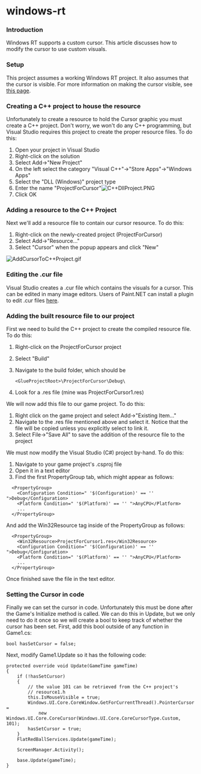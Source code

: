 # windows-rt

### Introduction

Windows RT supports a custom cursor. This article discusses how to modify the cursor to use custom visuals.

### Setup

This project assumes a working Windows RT project. It also assumes that the cursor is visible. For more information on making the cursor visible, see [this page](../../../../frb/docs/index.php).

### Creating a C++ project to house the resource

Unfortunately to create a resource to hold the Cursor graphic you must create a C++ project. Don't worry, we won't do any C++ programming, but Visual Studio requires this project to create the proper resource files. To do this:

1. Open your project in Visual Studio
2. Right-click on the solution
3. Select Add->"New Project"
4. On the left select the category "Visual C++"->"Store Apps"->"Windows Apps"
5. Select the "DLL (Windows)" project type
6. Enter the name "ProjectForCursor"![C++DllProject.PNG](../../../../media/migrated\_media-C--DllProject.PNG)
7. Click OK

### Adding a resource to the C++ Project

Next we'll add a resource file to contain our cursor resource. To do this:

1. Right-click on the newly-created project (ProjectForCursor)
2. Select Add->"Resource..."
3. Select "Cursor" when the popup appears and click "New"

![AddCursorToC++Project.gif](../../../../media/migrated\_media-AddCursorToC--Project.gif)

### Editing the .cur file

Visual Studio creates a .cur file which contains the visuals for a cursor. This can be edited in many image editors. Users of Paint.NET can install a plugin to edit .cur files [here](http://paintdotnet.wordpress.com/2008/09/03/icocur/).

### Adding the built resource file to our project

First we need to build the C++ project to create the compiled resource file. To do this:

1. Right-click on the ProjectForCursor project
2. Select "Build"
3.  Navigate to the build folder, which should be

    ```
    <GlueProjectRoot>\ProjectForCursor\Debug\
    ```
4. Look for a .res file (mine was ProjectForCursor1.res)

We will now add this file to our game project. To do this:

1. Right click on the game project and select Add->"Existing Item..."
2. Navigate to the .res file mentioned above and select it. Notice that the file will be copied unless you explicitly select to link it.
3. Select File->"Save All" to save the addition of the resource file to the project

We must now modify the Visual Studio (C#) project by-hand. To do this:

1. Navigate to your game project's .csproj file
2. Open it in a text editor
3. Find the first PropertyGroup tab, which might appear as follows:

&#x20;

```
  <PropertyGroup>
    <Configuration Condition=" '$(Configuration)' == '' ">Debug</Configuration>
    <Platform Condition=" '$(Platform)' == '' ">AnyCPU</Platform>
    ...
  </PropertyGroup>
```

And add the Win32Resource tag inside of the PropertyGroup as follows:

```
  <PropertyGroup>
    <Win32Resource>ProjectForCursor1.res</Win32Resource>
    <Configuration Condition=" '$(Configuration)' == '' ">Debug</Configuration>
    <Platform Condition=" '$(Platform)' == '' ">AnyCPU</Platform>
    ...
  </PropertyGroup>
```

Once finished save the file in the text editor.

### Setting the Cursor in code

Finally we can set the cursor in code. Unfortunately this must be done after the Game's Initialize method is called. We can do this in Update, but we only need to do it once so we will create a bool to keep track of whether the cursor has been set. First, add this bool outside of any function in Game1.cs:

```
bool hasSetCursor = false;
```

Next, modify Game1.Update so it has the following code:

```
protected override void Update(GameTime gameTime)
{
    if (!hasSetCursor)
    {
        // the value 101 can be retrieved from the C++ project's 
        // resource1.h
        this.IsMouseVisible = true;
        Windows.UI.Core.CoreWindow.GetForCurrentThread().PointerCursor =
            new Windows.UI.Core.CoreCursor(Windows.UI.Core.CoreCursorType.Custom, 101);
        hasSetCursor = true;
    }
    FlatRedBallServices.Update(gameTime);

    ScreenManager.Activity();

    base.Update(gameTime);
}
```

